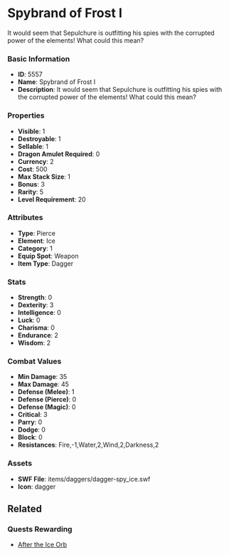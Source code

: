 # Spybrand of Frost I

It would seem that Sepulchure is outfitting his spies with the corrupted power of the elements! What could this mean?

### Basic Information

- **ID**: 5557
- **Name**: Spybrand of Frost I
- **Description**: It would seem that Sepulchure is outfitting his spies with the corrupted power of the elements! What could this mean?

### Properties

- **Visible**: 1
- **Destroyable**: 1
- **Sellable**: 1
- **Dragon Amulet Required**: 0
- **Currency**: 2
- **Cost**: 500
- **Max Stack Size**: 1
- **Bonus**: 3
- **Rarity**: 5
- **Level Requirement**: 20

### Attributes

- **Type**: Pierce
- **Element**: Ice
- **Category**: 1
- **Equip Spot**: Weapon
- **Item Type**: Dagger

### Stats

- **Strength**: 0
- **Dexterity**: 3
- **Intelligence**: 0
- **Luck**: 0
- **Charisma**: 0
- **Endurance**: 2
- **Wisdom**: 2

### Combat Values

- **Min Damage**: 35
- **Max Damage**: 45
- **Defense (Melee)**: 1
- **Defense (Pierce)**: 0
- **Defense (Magic)**: 0
- **Critical**: 3
- **Parry**: 0
- **Dodge**: 0
- **Block**: 0
- **Resistances**: Fire,-1,Water,2,Wind,2,Darkness,2

### Assets

- **SWF File**: items/daggers/dagger-spy_ice.swf
- **Icon**: dagger

## Related

### Quests Rewarding

- [After the Ice Orb](../quests/787-after-the-ice-orb.md)

